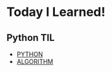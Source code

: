 # Today I Learned!

## Python TIL

- [PYTHON](https://github.com/flowerdonk/TIL/tree/master/python)
- [ALGORITHM](https://github.com/flowerdonk/TIL/tree/master/algorithm)


